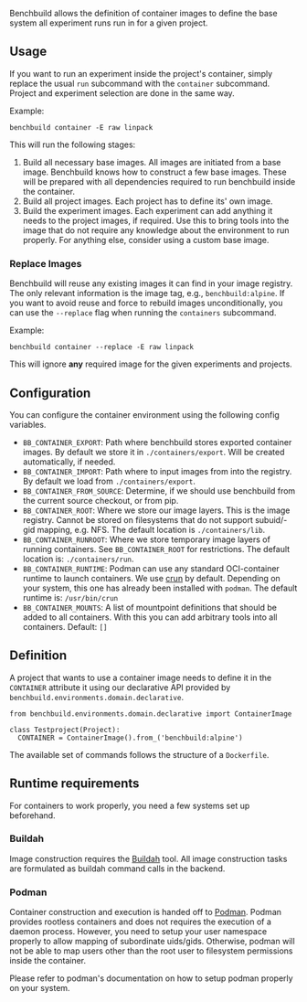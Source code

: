 Benchbuild allows the definition of container images to define the base system
all experiment runs run in for a given project.

## Usage

If you want to run an experiment inside the project's container, simply replace
the usual ``run`` subcommand with the ``container`` subcommand. Project and
experiment selection are done in the same way.

Example:
```
benchbuild container -E raw linpack
```

This will run the following stages:

  1. Build all necessary base images.
     All images are initiated from a base image. Benchbuild knows how to construct
     a few base images. These will be prepared with all dependencies required to
     run benchbuild inside the container.
  2. Build all project images. Each project has to define its' own image.
  3. Build the experiment images. Each experiment can add anything it needs to the
     project images, if required. Use this to bring tools into the image that do
     not require any knowledge about the environment to run properly.
     For anything else, consider using a custom base image.

### Replace Images

Benchbuild will reuse any existing images it can find in your image registry.
The only relevant information is the image tag, e.g., ``benchbuild:alpine``.
If you want to avoid reuse and force to rebuild images unconditionally, you can
use the ``--replace`` flag when running the ``containers`` subcommand.

Example:
```
benchbuild container --replace -E raw linpack
```

This will ignore **any** required image for the given experiments and projects.

## Configuration

You can configure the container environment using the following config variables.

- ``BB_CONTAINER_EXPORT``: Path where benchbuild stores exported container
  images. By default we store it in ``./containers/export``. Will be created
  automatically, if needed.
- ``BB_CONTAINER_IMPORT``: Path where to input images from into the registry.
  By default we load from ``./containers/export``.
- ``BB_CONTAINER_FROM_SOURCE``: Determine, if we should use benchbuild from the
  current source checkout, or from pip.
- ``BB_CONTAINER_ROOT``: Where we store our image layers. This is the image
  registry. Cannot be stored on filesystems that do not support subuid/-gid
  mapping, e.g. NFS.
  The default location is ``./containers/lib``.
- ``BB_CONTAINER_RUNROOT``: Where we store temporary image layers of running
  containers. See ``BB_CONTAINER_ROOT`` for restrictions.
  The default location is: ``./containers/run``.
- ``BB_CONTAINER_RUNTIME``: Podman can use any standard OCI-container runtime to
  launch containers. We use [crun](https://github.com/containers/crun) by
  default. Depending on your system, this one has already been installed with
  ``podman``.
  The default runtime is: ``/usr/bin/crun``
- ``BB_CONTAINER_MOUNTS``: A list of mountpoint definitions that should be added
  to all containers. With this you can add arbitrary tools into all containers.
  Default: ``[]``

## Definition

A project that wants to use a container image needs to define it in the
``CONTAINER`` attribute it using our declarative API provided by
``benchbuild.environments.domain.declarative``.

```
from benchbuild.environments.domain.declarative import ContainerImage

class Testproject(Project):
  CONTAINER = ContainerImage().from_('benchbuild:alpine')
```

The available set of commands follows the structure of a ``Dockerfile``.

## Runtime requirements

For containers to work properly, you need a few systems set up beforehand.

### Buildah

Image construction requires the [Buildah](https://buildah.io) tool. All image
construction tasks are formulated as buildah command calls in the backend.

### Podman

Container construction and execution is handed off to [Podman](https://podman.io).
Podman provides rootless containers and does not requires the execution of a
daemon process. However, you need to setup your user namespace properly to allow
mapping of subordinate uids/gids. Otherwise, podman will not be able to map
users other than the root user to filesystem permissions inside the container.

Please refer to podman's documentation on how to setup podman properly on your
system.
